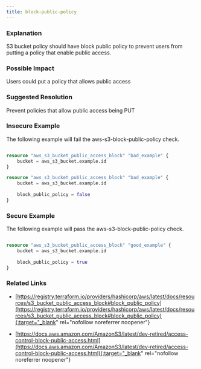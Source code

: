 ```yaml
---
title: block-public-policy
---
```


### Explanation


S3 bucket policy should have block public policy to prevent users from putting a policy that enable public access.


### Possible Impact
Users could put a policy that allows public access

### Suggested Resolution
Prevent policies that allow public access being PUT


### Insecure Example

The following example will fail the aws-s3-block-public-policy check.

```terraform

resource "aws_s3_bucket_public_access_block" "bad_example" {
	bucket = aws_s3_bucket.example.id
}

resource "aws_s3_bucket_public_access_block" "bad_example" {
	bucket = aws_s3_bucket.example.id
  
	block_public_policy = false
}

```



### Secure Example

The following example will pass the aws-s3-block-public-policy check.

```terraform

resource "aws_s3_bucket_public_access_block" "good_example" {
	bucket = aws_s3_bucket.example.id
  
	block_public_policy = true
}

```




### Related Links


- [https://registry.terraform.io/providers/hashicorp/aws/latest/docs/resources/s3_bucket_public_access_block#block_public_policy](https://registry.terraform.io/providers/hashicorp/aws/latest/docs/resources/s3_bucket_public_access_block#block_public_policy){:target="_blank" rel="nofollow noreferrer noopener"}

- [https://docs.aws.amazon.com/AmazonS3/latest/dev-retired/access-control-block-public-access.html](https://docs.aws.amazon.com/AmazonS3/latest/dev-retired/access-control-block-public-access.html){:target="_blank" rel="nofollow noreferrer noopener"}


